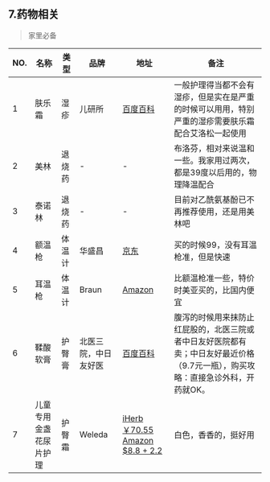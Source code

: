 7.药物相关
---

>家里必备

NO. | 名称 | 类型 | 品牌 | 地址 | 备注
--- | --- | --- | --- | --- | --- 
1 | 肤乐霜 | 湿疹 | 儿研所 | [百度百科](https://baike.baidu.com/link?url=msTULGwvBfS69FIfz53Uc2MOv5LN31ZGmwSdUtlEBnHTIIkN2yNSB9RPsoc8_yBiGBDtVc6WOfiFHlT50VYvH_) | 一般护理得当都不会有湿疹，但是实在是严重的时候可以用用，特别严重的湿疹需要肤乐霜配合艾洛松一起使用
2 | 美林 | 退烧药 | - | - | 布洛芬，相对来说温和一些。我家用过两次，都是39度以后用的，物理降温配合 
3 | 泰诺林 | 退烧药 | - | - | 目前对乙酰氨基酚已不再推荐使用，还是用美林吧
4 | 额温枪 | 体温计 | 华盛昌 | [京东](https://item.jd.com/668571.html) | 买的时候99，没有耳温枪准，但是快速 |
5 | 耳温枪 | 体温计 | Braun | [Amazon](https://www.amazon.com/gp/product/B00MUK6M82) | 比额温枪准一些，特价时美亚买的，比国内便宜
6 | 鞣酸软膏 | 护臀膏 | 北医三院，中日友好医 | [百度百科](https://baike.baidu.com/view/6360040.htm) | 腹泻的时候用来抹防止红屁股的，北医三院或者中日友好医院都有卖；中日友好最近价格（9.7元一瓶），购买攻略：直接急诊外科，开药就OK。 |
7 | 儿童专用金盏花尿片护理 | 护臀霜 | Weleda | [iHerb ￥70.55](https://www.iherb.cn/Weleda-Baby-Child-Calendula-Diaper-Rash-Cream-2-8-oz-81-g/9981) [Amazon $8.8 + 2.2](https://www.amazon.com/Weleda-Calendula-Diaper-Cream-2-8-Ounce/dp/B000V3MFUY) | 白色，香香的，挺好用
